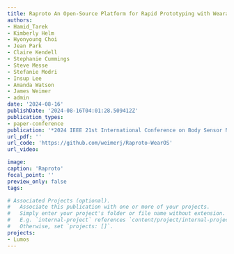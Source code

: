 ```yaml
---
title: Raproto An Open-Source Platform for Rapid Prototyping with Wearable Devices
authors:
- Hamid_Tarek
- Kimberly Helm
- Hyonyoung Choi
- Jean Park
- Claire Kendell
- Stephanie Cummings
- Steve Messe
- Stefanie Modri
- Insup Lee
- Amanda Watson
- James Weimer
- admin
date: '2024-08-16'
publishDate: '2024-08-16T04:01:28.509412Z'
publication_types:
- paper-conference
publication: '*2024 IEEE 21st International Conference on Body Sensor Networks (BSN)*'
url_pdf: '' 
url_code: 'https://github.com/weimerj/Raproto-WearOS'
url_video: 

image:
caption: 'Raproto'
focal_point: ''
preview_only: false
tags:

# Associated Projects (optional).
#   Associate this publication with one or more of your projects.
#   Simply enter your project's folder or file name without extension.
#   E.g. `internal-project` references `content/project/internal-project/index.md`.
#   Otherwise, set `projects: []`.
projects:
- Lumos
---
```

